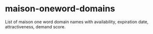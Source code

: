 # maison-oneword-domains
List of maison one word domain names with availability, expiration date, attractiveness, demand score.
